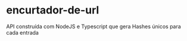 # encurtador-de-url
 API construída com NodeJS e Typescript que gera Hashes únicos para cada entrada
